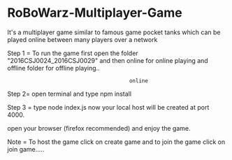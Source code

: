 # RoBoWarz-Multiplayer-Game
It's a multiplayer game similar to famous game pocket tanks which can be played online between many players over a network

Step 1 = To run the game first open the folder "2016CSJ0024_2016CSJ0029" and then online for online playing and offline folder for offline playing..


                                           online
Step 2= open terminal and type npm install

Step 3 = type node index.js now your local host will be created at port 4000.

open your browser (firefox recommended) and enjoy the game.

Note = To host the game click on create game and to join the game click on join game.....
